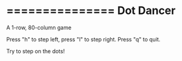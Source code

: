 ===============
Dot Dancer
===============

A 1-row, 80-column game

Press "h" to step left, press "l" to step right. Press "q" to quit.

Try to step on the dots!
